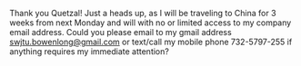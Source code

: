 Thank you Quetzal! Just a heads up, as I will be traveling to China for 3 weeks from next Monday and will with no or limited access to my company email address. Could you please email to my gmail address swjtu.bowenlong@gmail.com or text/call my mobile phone 732-5797-255 if anything requires my immediate attention?

